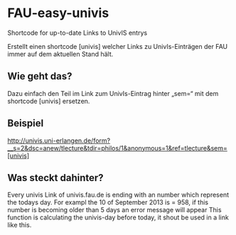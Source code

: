 # FAU-easy-univis
Shortcode for up-to-date Links to UnivIS entrys

Erstellt einen shortcode [univis] welcher Links zu UnivIs-Einträgen der FAU immer auf dem aktuellen Stand hält.

## Wie geht das?
Dazu einfach den Teil im Link zum UnivIs-Eintrag hinter „sem=“ mit dem shortcode [univis] ersetzen.

## Beispiel
http://univis.uni-erlangen.de/form?__s=2&dsc=anew/tlecture&tdir=philos/1&anonymous=1&ref=tlecture&sem=[univis]

## Was steckt dahinter?
Every univis Link of univis.fau.de is ending with an number which represent the todays day. For exampl the 10 of September 2013 is = 958, if this number is becoming older than 5 days an error message will appear
This function is calculating the univis-day before today, it shout be used in a link like this.


